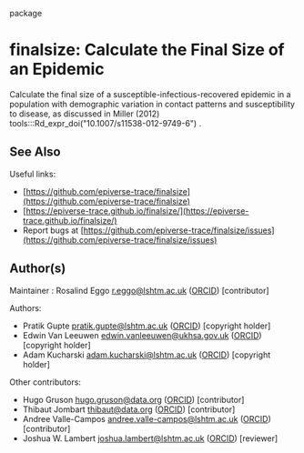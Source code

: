 package

# finalsize: Calculate the Final Size of an Epidemic

Calculate the final size of a susceptible-infectious-recovered epidemic in a population with demographic variation in contact patterns and susceptibility to disease, as discussed in Miller (2012) tools:::Rd_expr_doi("10.1007/s11538-012-9749-6") .

## See Also

Useful links:

 * [https://github.com/epiverse-trace/finalsize](https://github.com/epiverse-trace/finalsize)
 * [https://epiverse-trace.github.io/finalsize/](https://epiverse-trace.github.io/finalsize/)
 * Report bugs at [https://github.com/epiverse-trace/finalsize/issues](https://github.com/epiverse-trace/finalsize/issues)

## Author(s)

Maintainer : Rosalind Eggo r.eggo@lshtm.ac.uk ([ORCID](https://orcid.org/0000-0002-0362-6717)) [contributor]

Authors:

 * Pratik Gupte pratik.gupte@lshtm.ac.uk ([ORCID](https://orcid.org/0000-0001-5294-7819)) [copyright holder]
 * Edwin Van Leeuwen edwin.vanleeuwen@ukhsa.gov.uk ([ORCID](https://orcid.org/0000-0002-2383-5305)) [copyright holder]
 * Adam Kucharski adam.kucharski@lshtm.ac.uk ([ORCID](https://orcid.org/0000-0001-8814-9421)) [copyright holder]

Other contributors:

 * Hugo Gruson hugo.gruson@data.org ([ORCID](https://orcid.org/0000-0002-4094-1476)) [contributor]
 * Thibaut Jombart thibaut@data.org ([ORCID](https://orcid.org/0000-0003-3796-2097)) [contributor]
 * Andree Valle-Campos andree.valle-campos@lshtm.ac.uk ([ORCID](https://orcid.org/0000-0002-7779-481X)) [contributor]
 * Joshua W. Lambert joshua.lambert@lshtm.ac.uk ([ORCID](https://orcid.org/0000-0001-5218-3046)) [reviewer]
